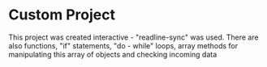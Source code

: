 # Custom Project

This project was created interactive - "readline-sync" was used. There are also functions, "if" statements, "do - while" loops, array methods for manipulating this array of objects and checking incoming data